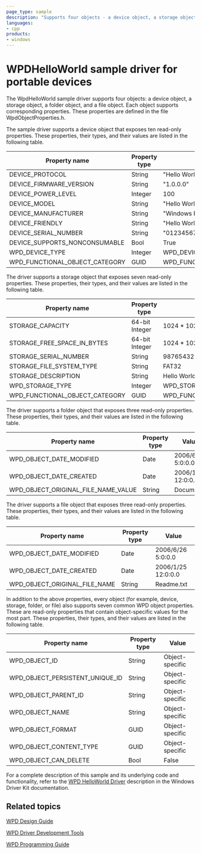 ```yaml
---
page_type: sample
description: "Supports four objects - a device object, a storage object, a folder object, and a file object."
languages:
- cpp
products:
- windows
---
```


<!---
    name: WPD Hello World Sample
    platform: UMDF1
    language: cpp
    category: WPD
    description: Supports four objects: a device object, a storage object, a folder object, and a file object.
    samplefwlink: http://go.microsoft.com/fwlink/p/?LinkId=618008
--->

# WPDHelloWorld sample driver for portable devices

The WpdHelloWorld sample driver supports four objects: a device object, a storage object, a folder object, and a file object. Each object supports corresponding properties. These properties are defined in the file WpdObjectProperties.h.

The sample driver supports a device object that exposes ten read-only properties. These properties, their types, and their values are listed in the following table.

Property name | Property type | Value
--------------|---------------|------
DEVICE_PROTOCOL | String | "Hello World Protocol ver 1.00"
DEVICE_FIRMWARE_VERSION | String | "1.0.0.0"
DEVICE_POWER_LEVEL | Integer | 100
DEVICE_MODEL | String | "Hello World!"
DEVICE_MANUFACTURER | String | "Windows Portable Devices Group"
DEVICE_FRIENDLY | String | "Hello World!"
DEVICE_SERIAL_NUMBER | String | "01234567890123-45676890123456"
DEVICE_SUPPORTS_NONCONSUMABLE | Bool | True
WPD_DEVICE_TYPE | Integer | WPD_DEVICE_TYPE_GENERIC
WPD_FUNCTIONAL_OBJECT_CATEGORY | GUID | WPD_FUNCTIONAL_CATEGORY_STORAGE

The driver supports a storage object that exposes seven read-only properties. These properties, their types, and their values are listed in the following table.

Property name | Property type | Value
--------------|---------------|------
STORAGE_CAPACITY | 64-bit Integer | 1024 * 1024  
STORAGE_FREE_SPACE_IN_BYTES | 64-bit Integer | 1024 * 1024
STORAGE_SERIAL_NUMBER | String | 98765432109876-54321098765432  
STORAGE_FILE_SYSTEM_TYPE | String | FAT32  
STORAGE_DESCRIPTION | String | Hello World! Memory Storage System  
WPD_STORAGE_TYPE | Integer | WPD_STORAGE_TYPE_FIXED_ROM
WPD_FUNCTIONAL_OBJECT_CATEGORY | GUID | WPD_FUNCTIONAL_CATEGORY_STORAGE

The driver supports a folder object that exposes three read-only properties. These properties, their types, and their values are listed in the following table.

Property name | Property type | Value
--------------|---------------|------
WPD_OBJECT_DATE_MODIFIED | Date | 2006/6/26 5:0:0.0
WPD_OBJECT_DATE_CREATED | Date | 2006/1/25 12:0:0.0
WPD_OBJECT_ORIGINAL_FILE_NAME_VALUE | String | Documents  

The driver supports a file object that exposes three read-only properties. These properties, their types, and their values are listed in the following table.

Property name | Property type | Value
--------------|---------------|------
WPD_OBJECT_DATE_MODIFIED | Date | 2006/6/26 5:0:0.0
WPD_OBJECT_DATE_CREATED | Date | 2006/1/25 12:0:0.0  
WPD_OBJECT_ORIGINAL_FILE_NAME | String | Readme.txt

In addition to the above properties, every object (for example, device, storage, folder, or file) also supports seven common WPD object properties. These are read-only properties that contain object-specific values for the most part. These properties, their types, and their values are listed in the following table.

Property name | Property type | Value
--------------|---------------|------
WPD_OBJECT_ID | String | Object-specific  
WPD_OBJECT_PERSISTENT_UNIQUE_ID | String | Object-specific
WPD_OBJECT_PARENT_ID | String | Object-specific  
WPD_OBJECT_NAME | String | Object-specific  
WPD_OBJECT_FORMAT | GUID | Object-specific  
WPD_OBJECT_CONTENT_TYPE | GUID | Object-specific
WPD_OBJECT_CAN_DELETE | Bool | False

For a complete description of this sample and its underlying code and functionality, refer to the [WPD HelloWorld Driver](http://msdn.microsoft.com/en-us/library/windows/hardware/) description in the Windows Driver Kit documentation.

## Related topics

[WPD Design Guide](http://msdn.microsoft.com/en-us/library/windows/hardware/ff597864)

[WPD Driver Development Tools](http://msdn.microsoft.com/en-us/library/windows/hardware/ff597568)

[WPD Programming Guide](https://msdn.microsoft.com/en-us/library/windows/hardware/ff597898)